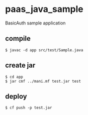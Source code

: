 # paas_java_sample

BasicAuth sample application

## compile
```
$ javac -d app src/test/Sample.java
```

## create jar
```
$ cd app
$ jar cmf ../mani.mf test.jar test
```

## deploy
```
$ cf push -p test.jar
```

